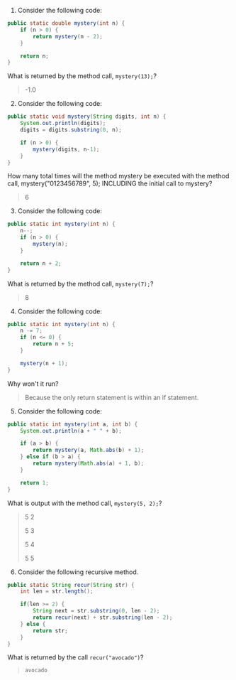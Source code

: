 1. Consider the following code:
```java
public static double mystery(int n) {
    if (n > 0) {
        return mystery(n - 2);
    }

    return n;
}
```

What is returned by the method call, `mystery(13);`?

> -1.0

2. Consider the following code:
```java
public static void mystery(String digits, int n) {
    System.out.println(digits); 
    digits = digits.substring(0, n);

    if (n > 0) {
        mystery(digits, n-1);
    }
}
```

How many total times will the method mystery be executed with the method call, mystery("0123456789", 5); INCLUDING the initial call to mystery?

> 6

3. Consider the following code:
```java
public static int mystery(int n) {
    n--;
    if (n > 0) {
        mystery(n);
    }

    return n + 2;
}
```

What is returned by the method call, `mystery(7);`?

> 8

4. Consider the following code:

```java
public static int mystery(int n) {
    n -= 7;
    if (n <= 0) {
        return n + 5;
    }

    mystery(n + 1);
}
```

Why won't it run?

> Because the only return statement is within an if statement. 

5. Consider the following code:

```java
public static int mystery(int a, int b) {
    System.out.println(a + " " + b);

    if (a > b) {
        return mystery(a, Math.abs(b) + 1);
    } else if (b > a) {
        return mystery(Math.abs(a) + 1, b);
    }

    return 1;
}
```

What is output with the method call, `mystery(5, 2);`?

> 5 2
>
> 5 3
> 
> 5 4 
>
> 5 5

6. Consider the following recursive method.
```java
public static String recur(String str) {
    int len = str.length();

    if(len >= 2) {
        String next = str.substring(0, len - 2);
        return recur(next) + str.substring(len - 2);
    } else {
        return str;
    }
}
```

What is returned by the call `recur("avocado")`?

> `avocado`
